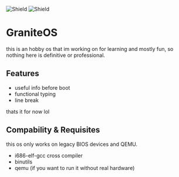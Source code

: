 ![Shield](https://img.shields.io/github/commit-activity/t/saintsHr/GraniteOS)
![Shield](https://img.shields.io/github/contributors/saintsHr/GraniteOS)

# GraniteOS
this is an hobby os that im working on for learning and mostly fun, so nothing here is definitive or professional.
## Features
- useful info before boot
- functional typing
- line break

thats it for now lol

## Compability & Requisites
this os only works on legacy BIOS devices and QEMU.
- i686-elf-gcc cross compiler
- binutils
- qemu (if you want to run it without real hardware)
